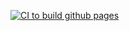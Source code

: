 [![CI to build github pages](https://github.com/guillaume-gambs/gsquash.fr/workflows/CI%20to%20build%20github%20pages/badge.svg)](https://github.com/guillaume-gambs/gsquash.fr/actions?query=branch%3Amaster)

